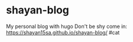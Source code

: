 # shayan-blog
My personal blog with hugo
Don't be shy come in: https://shayan15sa.github.io/shayan-blog/
#cat
